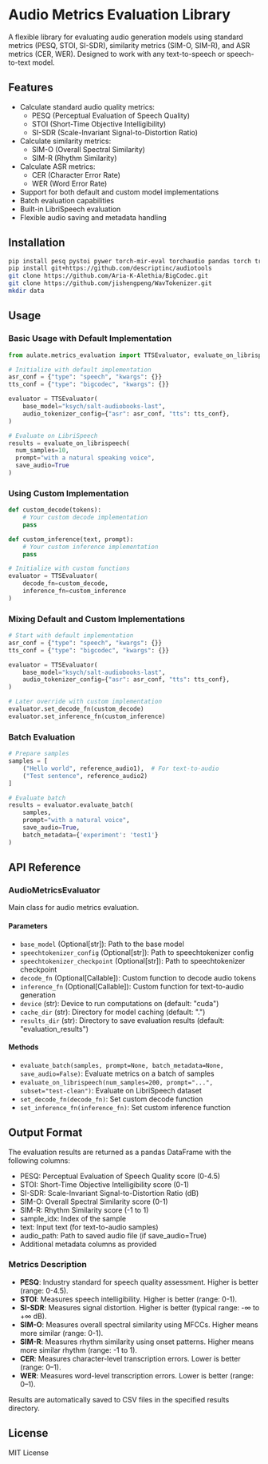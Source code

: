 # Audio Metrics Evaluation Library

A flexible library for evaluating audio generation models using standard metrics (PESQ, STOI, SI-SDR), similarity metrics (SIM-O, SIM-R), and ASR metrics (CER, WER). Designed to work with any text-to-speech or speech-to-text model.

## Features

- Calculate standard audio quality metrics:
  - PESQ (Perceptual Evaluation of Speech Quality)
  - STOI (Short-Time Objective Intelligibility)
  - SI-SDR (Scale-Invariant Signal-to-Distortion Ratio)
- Calculate similarity metrics:
  - SIM-O (Overall Spectral Similarity)
  - SIM-R (Rhythm Similarity)
- Calculate ASR metrics: 
  - CER (Character Error Rate)
  - WER (Word Error Rate)
- Support for both default and custom model implementations
- Batch evaluation capabilities
- Built-in LibriSpeech evaluation
- Flexible audio saving and metadata handling

## Installation

```bash
pip install pesq pystoi pywer torch-mir-eval torchaudio pandas torch transformers soundfile tqdm numpy librosa speechtokenizer beartype
pip install git+https://github.com/descriptinc/audiotools
git clone https://github.com/Aria-K-Alethia/BigCodec.git
git clone https://github.com/jishengpeng/WavTokenizer.git
mkdir data
```

## Usage

### Basic Usage with Default Implementation

```python
from aulate.metrics_evaluation import TTSEvaluator, evaluate_on_librispeech

# Initialize with default implementation
asr_conf = {"type": "speech", "kwargs": {}}
tts_conf = {"type": "bigcodec", "kwargs": {}}

evaluator = TTSEvaluator(
    base_model="ksych/salt-audiobooks-last",
    audio_tokenizer_config={"asr": asr_conf, "tts": tts_conf},
)

# Evaluate on LibriSpeech
results = evaluate_on_librispeech(
  num_samples=10,
  prompt="with a natural speaking voice",
  save_audio=True
)
```

### Using Custom Implementation

```python
def custom_decode(tokens):
    # Your custom decode implementation
    pass

def custom_inference(text, prompt):
    # Your custom inference implementation
    pass

# Initialize with custom functions
evaluator = TTSEvaluator(
    decode_fn=custom_decode,
    inference_fn=custom_inference
)
```

### Mixing Default and Custom Implementations

```python
# Start with default implementation
asr_conf = {"type": "speech", "kwargs": {}}
tts_conf = {"type": "bigcodec", "kwargs": {}}

evaluator = TTSEvaluator(
    base_model="ksych/salt-audiobooks-last",
    audio_tokenizer_config={"asr": asr_conf, "tts": tts_conf},
)

# Later override with custom implementation
evaluator.set_decode_fn(custom_decode)
evaluator.set_inference_fn(custom_inference)
```

### Batch Evaluation

```python
# Prepare samples
samples = [
    ("Hello world", reference_audio1),  # For text-to-audio
    ("Test sentence", reference_audio2)
]

# Evaluate batch
results = evaluator.evaluate_batch(
    samples,
    prompt="with a natural voice",
    save_audio=True,
    batch_metadata={'experiment': 'test1'}
)
```

## API Reference

### AudioMetricsEvaluator

Main class for audio metrics evaluation.

#### Parameters

- `base_model` (Optional[str]): Path to the base model
- `speechtokenizer_config` (Optional[str]): Path to speechtokenizer config
- `speechtokenizer_checkpoint` (Optional[str]): Path to speechtokenizer checkpoint
- `decode_fn` (Optional[Callable]): Custom function to decode audio tokens
- `inference_fn` (Optional[Callable]): Custom function for text-to-audio generation
- `device` (str): Device to run computations on (default: "cuda")
- `cache_dir` (str): Directory for model caching (default: ".")
- `results_dir` (str): Directory to save evaluation results (default: "evaluation_results")

#### Methods

- `evaluate_batch(samples, prompt=None, batch_metadata=None, save_audio=False)`: Evaluate metrics on a batch of samples
- `evaluate_on_librispeech(num_samples=200, prompt="...", subset="test-clean")`: Evaluate on LibriSpeech dataset
- `set_decode_fn(decode_fn)`: Set custom decode function
- `set_inference_fn(inference_fn)`: Set custom inference function

## Output Format

The evaluation results are returned as a pandas DataFrame with the following columns:

- PESQ: Perceptual Evaluation of Speech Quality score (0-4.5)
- STOI: Short-Time Objective Intelligibility score (0-1)
- SI-SDR: Scale-Invariant Signal-to-Distortion Ratio (dB)
- SIM-O: Overall Spectral Similarity score (0-1)
- SIM-R: Rhythm Similarity score (-1 to 1)
- sample_idx: Index of the sample
- text: Input text (for text-to-audio samples)
- audio_path: Path to saved audio file (if save_audio=True)
- Additional metadata columns as provided

### Metrics Description

- **PESQ**: Industry standard for speech quality assessment. Higher is better (range: 0-4.5).
- **STOI**: Measures speech intelligibility. Higher is better (range: 0-1).
- **SI-SDR**: Measures signal distortion. Higher is better (typical range: -∞ to +∞ dB).
- **SIM-O**: Measures overall spectral similarity using MFCCs. Higher means more similar (range: 0-1).
- **SIM-R**: Measures rhythm similarity using onset patterns. Higher means more similar rhythm (range: -1 to 1).
- **CER**: Measures character-level transcription errors. Lower is better (range: 0–1).
- **WER**: Measures word-level transcription errors. Lower is better (range: 0–1).

Results are automatically saved to CSV files in the specified results directory.

## License

MIT License 
